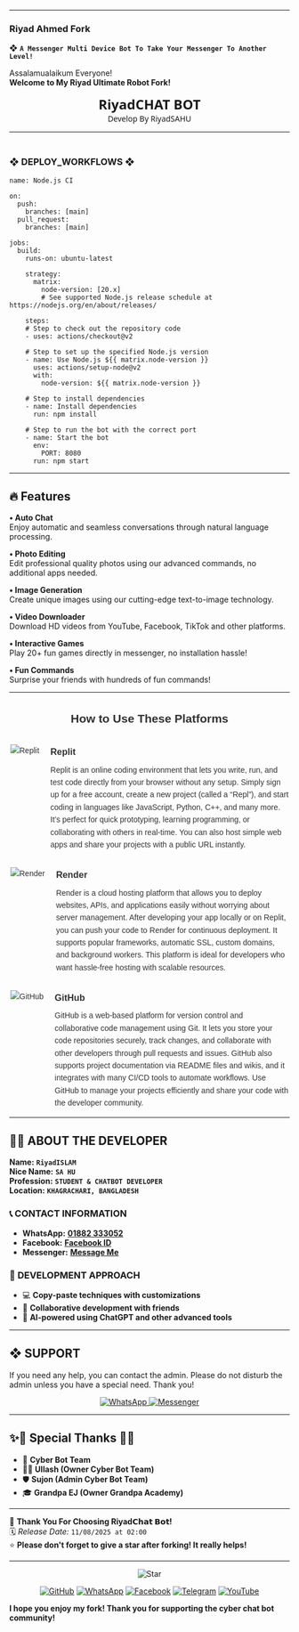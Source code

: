 ---------

### Riyad Ahmed Fork

❖ **`A Messenger Multi Device Bot To Take Your Messenger To Another Level!`** 



Assalamualaikum Everyone!  
**Welcome to My Riyad Ultimate Robot Fork!**


<p align="center" style="animation: glow 2s infinite alternate; font-family: 'Segoe UI', Tahoma, Geneva, Verdana, sans-serif;">
  <span style="font-size: 24px; font-weight: bold;">RiyadCHAT BOT</span><br>
  <span> Develop By RiyadSAHU</span>
</p>


_______
### <br>   ❖ DEPLOY_WORKFLOWS ❖
```
name: Node.js CI

on:
  push:
    branches: [main]
  pull_request:
    branches: [main]

jobs:
  build:
    runs-on: ubuntu-latest

    strategy:
      matrix:
        node-version: [20.x]
        # See supported Node.js release schedule at https://nodejs.org/en/about/releases/

    steps:
    # Step to check out the repository code
    - uses: actions/checkout@v2

    # Step to set up the specified Node.js version
    - name: Use Node.js ${{ matrix.node-version }}
      uses: actions/setup-node@v2
      with:
        node-version: ${{ matrix.node-version }}

    # Step to install dependencies
    - name: Install dependencies
      run: npm install

    # Step to run the bot with the correct port
    - name: Start the bot
      env:
        PORT: 8080
      run: npm start
```

___

## 🔥 Features  

**• Auto Chat**  
Enjoy automatic and seamless conversations through natural language processing.  

**• Photo Editing**  
Edit professional quality photos using our advanced commands, no additional apps needed.  

**• Image Generation**  
Create unique images using our cutting-edge text-to-image technology.  

**• Video Downloader**  
Download HD videos from YouTube, Facebook, TikTok and other platforms.  

**• Interactive Games**  
Play 20+ fun games directly in messenger, no installation hassle!  

**• Fun Commands**  
Surprise your friends with hundreds of fun commands!  
___

<div style="max-width: 500px; margin: auto; font-family: Arial, sans-serif; line-height: 1.6; color: #333;">

  <h2 style="text-align: center; margin-bottom: 30px;">How to Use These Platforms</h2>

  <div style="display: flex; align-items: flex-start; margin-bottom: 30px;">
    <img src="https://img.icons8.com/color/48/000000/replit.png" alt="Replit" style="margin-right: 20px; flex-shrink: 0;" />
    <div>
      <h3 style="margin: 0 0 8px;">Replit</h3>
      <p style="margin: 0;">
        Replit is an online coding environment that lets you write, run, and test code directly from your browser without any setup.  
        Simply sign up for a free account, create a new project (called a “Repl”), and start coding in languages like JavaScript, Python, C++, and many more.  
        It’s perfect for quick prototyping, learning programming, or collaborating with others in real-time.  
        You can also host simple web apps and share your projects with a public URL instantly.
      </p>
    </div>
  </div>

  <div style="display: flex; align-items: flex-start; margin-bottom: 30px;">
    <img src="https://img.icons8.com/fluency/48/000000/cloud.png" alt="Render" style="margin-right: 20px; flex-shrink: 0;" />
    <div>
      <h3 style="margin: 0 0 8px;">Render</h3>
      <p style="margin: 0;">
        Render is a cloud hosting platform that allows you to deploy websites, APIs, and applications easily without worrying about server management.  
        After developing your app locally or on Replit, you can push your code to Render for continuous deployment.  
        It supports popular frameworks, automatic SSL, custom domains, and background workers.  
        This platform is ideal for developers who want hassle-free hosting with scalable resources.
      </p>
    </div>
  </div>

  <div style="display: flex; align-items: flex-start;">
    <img src="https://img.icons8.com/fluency/48/000000/github.png" alt="GitHub" style="margin-right: 20px; flex-shrink: 0;" />
    <div>
      <h3 style="margin: 0 0 8px;">GitHub</h3>
      <p style="margin: 0;">
        GitHub is a web-based platform for version control and collaborative code management using Git.  
        It lets you store your code repositories securely, track changes, and collaborate with other developers through pull requests and issues.  
        GitHub also supports project documentation via README files and wikis, and it integrates with many CI/CD tools to automate workflows.  
        Use GitHub to manage your projects efficiently and share your code with the developer community.
      </p>
    </div>
  </div>

</div>




---




## 👨‍💻 **ABOUT THE DEVELOPER**  
  
**Name:** **`RiyadISLAM`**  
**Nice Name:** **`SA HU`**  
**Profession:** **`STUDENT & CHATBOT DEVELOPER`**  
**Location:** **`KHAGRACHARI, BANGLADESH`**  

### 📞 **CONTACT INFORMATION**  
- **WhatsApp:** **[01882 333052](https://wa.me/+8801882333052)**  
- **Facebook:** **[Facebook ID](https://facebook.com/100001039692046)**  
- **Messenger:** **[Message Me](https://m.me/100001039692046)**  

### 🚀 **DEVELOPMENT APPROACH**  
- 💻 **Copy-paste techniques with customizations**  
- 🤝 **Collaborative development with friends**  
- 🤖 **AI-powered using ChatGPT and other advanced tools**  




---





## ❖ SUPPORT  
If you need any help, you can contact the admin.
Please do not disturb the admin unless you have a special need. Thank you! 

<p align="center">
  <a href="https://wa.me/+8801882333052?text=Assalamualaikum%20Admin%20SHAHADAT%20SAHU%20Need%20Help%20Please%20Brother%20🫶">
    <img alt="WhatsApp" src="https://img.shields.io/badge/WhatsApp-25D366?style=for-the-badge&logo=whatsapp&logoColor=white">
  </a>
  <a href="https://m.me/100001039692046">
    <img alt="Messenger" src="https://img.shields.io/badge/Messenger-00B2FF?style=for-the-badge&logo=messenger&logoColor=white">
  </a>
</p>

---

## ✨🌟 Special Thanks 🌟✨

- 🚀 **Cyber Bot Team**  
- 🧙‍♂️ **Ullash (Owner Cyber Bot Team)**
- 🛡️ **Sujon (Admin Cyber Bot Team)**
- 🎓 **Grandpa EJ (Owner Grandpa Academy)** 

---

💖 **Thank You For Choosing Riyad𝗖𝗵𝗮𝘁 𝗕𝗼𝘁!**  
🗓️ *Release Date:* `11/08/2025 at 02:00`  
⭐ **Please don't forget to give a star after forking! It really helps!**

---

<p align="center">
  <img src="https://img.icons8.com/emoji/48/000000/star-emoji.png" alt="Star" />
</p>

<p align="center">
  <a href="https://github.com/shahadat-sahu"><img src="https://img.icons8.com/fluency/48/000000/github.png" alt="GitHub"></a>
  <a href="https://wa.me/+8801882333052"><img src="https://img.icons8.com/color/48/000000/whatsapp.png" alt="WhatsApp"></a>
  <a href="https://facebook.com/100001039692046"><img src="https://img.icons8.com/fluency/48/000000/facebook.png" alt="Facebook"></a>
  <a href="https://t.me/+8EtzLXVG-REwYTM1"><img src="https://img.icons8.com/color/48/000000/telegram-app.png" alt="Telegram"></a>
  <a href="https://youtube.com/@cyberbotcommunity"><img src="https://img.icons8.com/color/48/000000/youtube-play.png" alt="YouTube"></a>
</p>

**I hope you enjoy my fork! Thank you for supporting the cyber chat bot community!**
